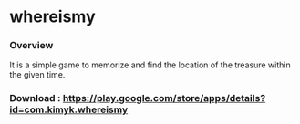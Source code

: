 # whereismy


### Overview  

It is a simple game to memorize and find the location of the treasure within the given time.


### Download : https://play.google.com/store/apps/details?id=com.kimyk.whereismy
